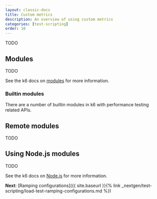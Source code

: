 ```yaml
---
layout: classic-docs
title: Custom metrics
description: An overview of using custom metrics
categories: [test-scripting]
order: 10
---
```


TODO

## Modules
TODO

See the k6 docs on [modules](https://docs.k6.io/docs/modules) for more information.

### Builtin modules
There are a number of builtin modules in k6 with performance testing related APIs.

## Remote modules
TODO

## Using Node.js modules
TODO

See the k6 docs on [Node.js](https://docs.k6.io/docs/modules#section-npm-modules) for more information.

**Next**: [Ramping configurations]({{ site.baseurl }}{% link _nextgen/test-scripting/load-test-ramping-configurations.md %})